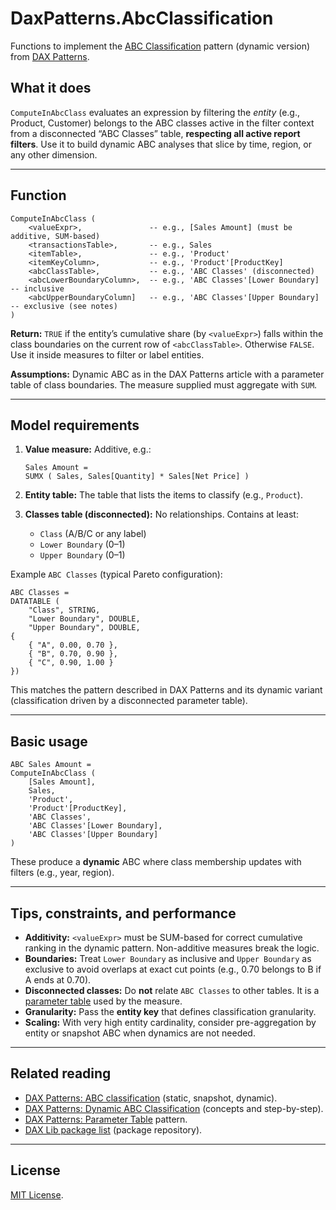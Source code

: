 # DaxPatterns.AbcClassification

Functions to implement the [ABC Classification](https://www.daxpatterns.com/abc-classification/) pattern (dynamic version) from [DAX Patterns](https://www.daxpatterns.com/).

## What it does

`ComputeInAbcClass` evaluates an expression by filtering the *entity* (e.g., Product, Customer) belongs to the ABC classes active in the filter context from  a disconnected “ABC Classes” table, **respecting all active report filters**. Use it to build dynamic ABC analyses that slice by time, region, or any other dimension.

---

## Function

```DAX
ComputeInAbcClass (
    <valueExpr>,               -- e.g., [Sales Amount] (must be additive, SUM-based)
    <transactionsTable>,       -- e.g., Sales
    <itemTable>,               -- e.g., 'Product'
    <itemKeyColumn>,           -- e.g., 'Product'[ProductKey]
    <abcClassTable>,           -- e.g., 'ABC Classes' (disconnected)
    <abcLowerBoundaryColumn>,  -- e.g., 'ABC Classes'[Lower Boundary]  -- inclusive
    <abcUpperBoundaryColumn]   -- e.g., 'ABC Classes'[Upper Boundary]  -- exclusive (see notes)
)
```

**Return:** `TRUE` if the entity’s cumulative share (by `<valueExpr>`) falls within the class boundaries on the current row of `<abcClassTable>`. Otherwise `FALSE`. Use it inside measures to filter or label entities.

**Assumptions:** Dynamic ABC as in the DAX Patterns article with a parameter table of class boundaries. The measure supplied must aggregate with `SUM`.

---

## Model requirements

1. **Value measure:** Additive, e.g.:

   ```DAX
   Sales Amount = 
   SUMX ( Sales, Sales[Quantity] * Sales[Net Price] )
   ```
2. **Entity table:** The table that lists the items to classify (e.g., `Product`).
3. **Classes table (disconnected):** No relationships. Contains at least:

   * `Class` (A/B/C or any label)
   * `Lower Boundary` (0–1)
   * `Upper Boundary` (0–1)

Example `ABC Classes` (typical Pareto configuration):

```DAX
ABC Classes = 
DATATABLE (
    "Class", STRING,
    "Lower Boundary", DOUBLE,
    "Upper Boundary", DOUBLE,
{
    { "A", 0.00, 0.70 },
    { "B", 0.70, 0.90 },
    { "C", 0.90, 1.00 }
})
```

This matches the pattern described in DAX Patterns and its dynamic variant (classification driven by a disconnected parameter table).

---

## Basic usage

```DAX
ABC Sales Amount =
ComputeInAbcClass (
    [Sales Amount],
    Sales,
    'Product',
    'Product'[ProductKey],
    'ABC Classes',
    'ABC Classes'[Lower Boundary], 
    'ABC Classes'[Upper Boundary]
)

```

These produce a **dynamic** ABC where class membership updates with filters (e.g., year, region).

---

## Tips, constraints, and performance

* **Additivity:** `<valueExpr>` must be SUM-based for correct cumulative ranking in the dynamic pattern. Non-additive measures break the logic.
* **Boundaries:** Treat `Lower Boundary` as inclusive and `Upper Boundary` as exclusive to avoid overlaps at exact cut points (e.g., 0.70 belongs to B if A ends at 0.70).
* **Disconnected classes:** Do **not** relate `ABC Classes` to other tables. It is a [parameter table](https://www.daxpatterns.com/parameter-table/) used by the measure.
* **Granularity:** Pass the **entity key** that defines classification granularity.
* **Scaling:** With very high entity cardinality, consider pre-aggregation by entity or snapshot ABC when dynamics are not needed.

---

## Related reading

* [DAX Patterns: ABC classification](https://www.daxpatterns.com/abc-classification/) (static, snapshot, dynamic).
* [DAX Patterns: Dynamic ABC Classification](https://www.daxpatterns.com/abc-classification/) (concepts and step-by-step).
* [DAX Patterns: Parameter Table](https://www.daxpatterns.com/parameter-table/) pattern.
* [DAX Lib package list](https://daxlib.org/packages/) (package repository).

---

## License

[MIT License](https://en.wikipedia.org/wiki/MIT_License).